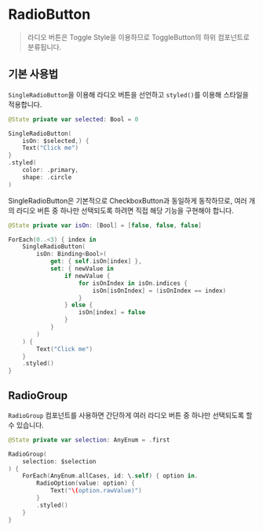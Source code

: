 # RadioButton
> 라디오 버튼은 Toggle Style을 이용하므로 ToggleButton의 하위 컴포넌트로 분류됩니다.

## 기본 사용법
`SingleRadioButton`을 이용해 라디오 버튼을 선언하고 `styled()`를 이용해 스타일을 적용합니다.
```swift
@State private var selected: Bool = 0

SingleRadioButton(
    isOn: $selected,) {
    Text("Click me")
}
.styled(
    color: .primary,
    shape: .circle
)
```

SingleRadioButton은 기본적으로 CheckboxButton과 동일하게 동작하므로, 여러 개의 라디오 버튼 중 하나만 선택되도록 하려면 직접 해당 기능을 구현해야 합니다.
```swift
@State private var isOn: [Bool] = [false, false, false]

ForEach(0..<3) { index in
    SingleRadioButton(
        isOn: Binding<Bool>(
            get: { self.isOn[index] },
            set: { newValue in
                if newValue {
                    for isOnIndex in isOn.indices {
                        isOn[isOnIndex] = (isOnIndex == index)
                    }
                } else {
                    isOn[index] = false
                }
            }
        )
    ) {
        Text("Click me")
    }
    .styled()
}
```

## RadioGroup
`RadioGroup` 컴포넌트를 사용하면 간단하게 여러 라디오 버튼 중 하나만 선택되도록 할 수 있습니다.

```swift 
@State private var selection: AnyEnum = .first

RadioGroup(
    selection: $selection
) {
    ForEach(AnyEnum.allCases, id: \.self) { option in.
        RadioOption(value: option) {
            Text("\(option.rawValue)")
        }
        .styled()
    }
}
```

